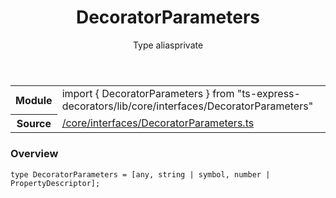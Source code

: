 
<header class="symbol-info-header"><h1 id="decoratorparameters">DecoratorParameters</h1><label class="symbol-info-type-label type">Type alias</label><label class="api-type-label private" title="private">private</label></header>
<!-- summary -->
<section class="symbol-info"><table class="is-full-width"><tbody><tr><th>Module</th><td><div class="lang-typescript"><span class="token keyword">import</span> { DecoratorParameters }&nbsp;<span class="token keyword">from</span>&nbsp;<span class="token string">"ts-express-decorators/lib/core/interfaces/DecoratorParameters"</span></div></td></tr><tr><th>Source</th><td><a href="https://github.com/Romakita/ts-express-decorators/blob/v3.10.0/src//core/interfaces/DecoratorParameters.ts#L0-L0">/core/interfaces/DecoratorParameters.ts</a></td></tr></tbody></table></section>
<!-- overview -->


### Overview


<pre><code class="typescript-lang ">type DecoratorParameters = <span class="token punctuation">[</span><span class="token keyword">any</span><span class="token punctuation">,</span> <span class="token keyword">string</span> | symbol<span class="token punctuation">,</span> <span class="token keyword">number</span> | PropertyDescriptor<span class="token punctuation">]</span><span class="token punctuation">;</span></code></pre>


<!-- Parameters -->

<!-- Description -->

<!-- Members -->

